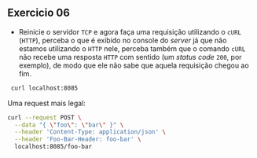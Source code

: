 ## Exercicio 06

 - Reinicie o servidor `TCP` e agora faça uma requisição utilizando o `cURL` (`HTTP`), perceba o que é exibido no console do _server_ já que não estamos utilizando o `HTTP` nele, perceba também que o comando `cURL` não recebe uma resposta `HTTP` com sentido (um _status code_ `200`, por exemplo), de modo que ele não sabe que aquela requisição chegou ao fim.

```bash
 curl localhost:8085
```

Uma request mais legal:

```bash
curl --request POST \
  --data "{ \"foo\": \"bar\" }" \
  --header 'Content-Type: application/json' \
  --header 'Foo-Bar-Header: foo-bar' \
  localhost:8085/foo-bar
```